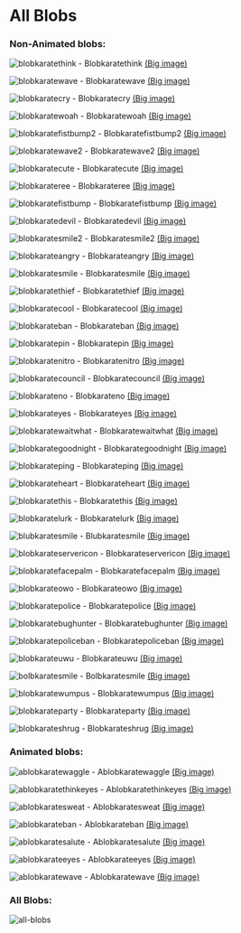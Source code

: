 # All Blobs

### Non-Animated blobs:

![blobkaratethink](https://cdn.discordapp.com/emojis/634937304904892452.png?v=1&size=32) - Blobkaratethink [(Big image)](https://karateblobs.js.org/blobs/blobkaratethink.png)

![blobkaratewave](https://cdn.discordapp.com/emojis/634939087941402644.png?v=1&size=32) - Blobkaratewave [(Big image)](https://karateblobs.js.org/blobs/blobkaratewave.png)

![blobkaratecry](https://cdn.discordapp.com/emojis/634939684367368202.png?v=1&size=32) - Blobkaratecry [(Big image)](https://karateblobs.js.org/blobs/blobkaratecry.png)

![blobkaratewoah](https://cdn.discordapp.com/emojis/634940255237046272.png?v=1&size=32) - Blobkaratewoah [(Big image)](https://karateblobs.js.org/blobs/blobkaratewoah.png)

![blobkaratefistbump2](https://cdn.discordapp.com/emojis/634942010725367828.png?v=1&size=32) - Blobkaratefistbump2 [(Big image)](https://karateblobs.js.org/blobs/blobkaratefistbump2.png)

![blobkaratewave2](https://cdn.discordapp.com/emojis/634942456986730516.png?v=1&size=32) - Blobkaratewave2 [(Big image)](https://karateblobs.js.org/blobs/blobkaratewave2.png)

![blobkaratecute](https://cdn.discordapp.com/emojis/634943620725604371.png?v=1&size=32) - Blobkaratecute [(Big image)](https://karateblobs.js.org/blobs/blobkaratecute.png)

![blobkarateree](https://cdn.discordapp.com/emojis/634944999670415361.png?v=1&size=32) - Blobkarateree [(Big image)](https://karateblobs.js.org/blobs/blobkarateree.png)

![blobkaratefistbump](https://cdn.discordapp.com/emojis/634945412062773248.png?v=1&size=32) - Blobkaratefistbump [(Big image)](https://karateblobs.js.org/blobs/blobkaratefistbump.png)

![blobkaratedevil](https://cdn.discordapp.com/emojis/634946527525208114.png?v=1&size=32) - Blobkaratedevil [(Big image)](https://karateblobs.js.org/blobs/blobkaratedevil.png)

![blobkaratesmile2](https://cdn.discordapp.com/emojis/634947132993830912.png?v=1&size=32) - Blobkaratesmile2 [(Big image)](https://karateblobs.js.org/blobs/blobkaratesmile2.png)

![blobkarateangry](https://cdn.discordapp.com/emojis/634948021947465748.png?v=1&size=32) - Blobkarateangry [(Big image)](https://karateblobs.js.org/blobs/blobkarateangry.png)

![blobkaratesmile](https://cdn.discordapp.com/emojis/634948069355552769.png?v=1&size=32) - Blobkaratesmile [(Big image)](https://karateblobs.js.org/blobs/blobkaratesmile.png)

![blobkaratethief](https://cdn.discordapp.com/emojis/634954194175918101.png?v=1&size=32) - Blobkaratethief [(Big image)](https://karateblobs.js.org/blobs/blobkaratethief.png)

![blobkaratecool](https://cdn.discordapp.com/emojis/634960153778716682.png?v=1&size=32) - Blobkaratecool [(Big image)](https://karateblobs.js.org/blobs/blobkaratecool.png)

![blobkarateban](https://cdn.discordapp.com/emojis/634995676475818014.png?v=1&size=32) - Blobkarateban [(Big image)](https://karateblobs.js.org/blobs/blobkarateban.png)

![blobkaratepin](https://cdn.discordapp.com/emojis/635022516062257192.png?v=1&size=32) - Blobkaratepin [(Big image)](https://karateblobs.js.org/blobs/blobkaratepin.png)

![blobkaratenitro](https://cdn.discordapp.com/emojis/635025771215454208.png?v=1&size=32) - Blobkaratenitro [(Big image)](https://karateblobs.js.org/blobs/blobkaratenitro.png)

![blobkaratecouncil](https://cdn.discordapp.com/emojis/635216599573463042.png?v=1&size=32) - Blobkaratecouncil [(Big image)](https://karateblobs.js.org/blobs/blobkaratecouncil.png)

![blobkarateno](https://cdn.discordapp.com/emojis/635216675188375590.png?v=1&size=32) - Blobkarateno [(Big image)](https://karateblobs.js.org/blobs/blobkarateno.png)

![blobkarateyes](https://cdn.discordapp.com/emojis/635216741785534474.png?v=1&size=32) - Blobkarateyes [(Big image)](https://karateblobs.js.org/blobs/blobkarateyes.png)

![blobkaratewaitwhat](https://cdn.discordapp.com/emojis/635454792818491403.png?v=1&size=32) - Blobkaratewaitwhat [(Big image)](https://karateblobs.js.org/blobs/blobkaratewaitwhat.png)

![blobkarategoodnight](https://cdn.discordapp.com/emojis/635484893417046017.png?v=1&size=32) - Blobkarategoodnight [(Big image)](https://karateblobs.js.org/blobs/blobkarategoodnight.png)

![blobkarateping](https://cdn.discordapp.com/emojis/637530116527751188.png?v=1&size=32) - Blobkarateping [(Big image)](https://karateblobs.js.org/blobs/blobkarateping.png)

![blobkarateheart](https://cdn.discordapp.com/emojis/637612076743000064.png?v=1&size=32) - Blobkarateheart [(Big image)](https://karateblobs.js.org/blobs/blobkarateheart.png)

![blobkaratethis](https://cdn.discordapp.com/emojis/637617766383222794.png?v=1&size=32) - Blobkaratethis [(Big image)](https://karateblobs.js.org/blobs/blobkaratethis.png)

![blobkaratelurk](https://cdn.discordapp.com/emojis/637909908653604865.png?v=1&size=32) - Blobkaratelurk [(Big image)](https://karateblobs.js.org/blobs/blobkaratelurk.png)

![blubkaratesmile](https://cdn.discordapp.com/emojis/639849497890914323.png?v=1&size=32) - Blubkaratesmile [(Big image)](https://karateblobs.js.org/blobs/blubkaratesmile.png)

![blobkarateservericon](https://cdn.discordapp.com/emojis/640521282009563142.png?v=1&size=32) - Blobkarateservericon [(Big image)](https://karateblobs.js.org/blobs/blobkarateservericon.png)

![blobkaratefacepalm](https://cdn.discordapp.com/emojis/640568697810976779.png?v=1&size=32) - Blobkaratefacepalm [(Big image)](https://karateblobs.js.org/blobs/blobkaratefacepalm.png)

![blobkarateowo](https://cdn.discordapp.com/emojis/640574316945211422.png?v=1&size=32) - Blobkarateowo [(Big image)](https://karateblobs.js.org/blobs/blobkarateowo.png)

![blobkaratepolice](https://cdn.discordapp.com/emojis/640973923407626289.png?v=1&size=32) - Blobkaratepolice [(Big image)](https://karateblobs.js.org/blobs/blobkaratepolice.png)

![blobkaratebughunter](https://cdn.discordapp.com/emojis/641268796799057930.png?v=1&size=32) - Blobkaratebughunter [(Big image)](https://karateblobs.js.org/blobs/blobkaratebughunter.png)

![blobkaratepoliceban](https://cdn.discordapp.com/emojis/641288535101407242.png?v=1&size=32) - Blobkaratepoliceban [(Big image)](https://karateblobs.js.org/blobs/blobkaratepoliceban.png)

![blobkarateuwu](https://cdn.discordapp.com/emojis/642620227036905472.png?v=1&size=32) - Blobkarateuwu [(Big image)](https://karateblobs.js.org/blobs/blobkarateuwu.png)

![bolbkaratesmile](https://cdn.discordapp.com/emojis/646348932359913473.png?v=1&size=32) - Bolbkaratesmile [(Big image)](https://karateblobs.js.org/blobs/bolbkaratesmile.png)

![blobkaratewumpus](https://cdn.discordapp.com/emojis/656581613798555706.png?v=1&size=32) - Blobkaratewumpus [(Big image)](https://karateblobs.js.org/blobs/blobkaratewumpus.png)

![blobkarateparty](https://cdn.discordapp.com/emojis/685593592315772942.png?v=1&size=32) - Blobkarateparty [(Big image)](https://karateblobs.js.org/blobs/blobkarateparty.png)

![blobkarateshrug](https://cdn.discordapp.com/emojis/688150862597586986.png?v=1&size=32) - Blobkarateshrug [(Big image)](https://karateblobs.js.org/blobs/blobkarateshrug.png)
### Animated blobs:

![ablobkaratewaggle](https://cdn.discordapp.com/emojis/636581603459465226.gif?v=1&size=32) - Ablobkaratewaggle [(Big image)](https://karateblobs.js.org/blobs/ablobkaratewaggle.gif)

![ablobkaratethinkeyes](https://cdn.discordapp.com/emojis/637729938417516558.gif?v=1&size=32) - Ablobkaratethinkeyes [(Big image)](https://karateblobs.js.org/blobs/ablobkaratethinkeyes.gif)

![ablobkaratesweat](https://cdn.discordapp.com/emojis/637733177414385696.gif?v=1&size=32) - Ablobkaratesweat [(Big image)](https://karateblobs.js.org/blobs/ablobkaratesweat.gif)

![ablobkarateban](https://cdn.discordapp.com/emojis/638009065775300649.gif?v=1&size=32) - Ablobkarateban [(Big image)](https://karateblobs.js.org/blobs/ablobkarateban.gif)

![ablobkaratesalute](https://cdn.discordapp.com/emojis/641913478063456267.gif?v=1&size=32) - Ablobkaratesalute [(Big image)](https://karateblobs.js.org/blobs/ablobkaratesalute.gif)

![ablobkarateeyes](https://cdn.discordapp.com/emojis/650493615885385749.gif?v=1&size=32) - Ablobkarateeyes [(Big image)](https://karateblobs.js.org/blobs/ablobkarateeyes.gif)

![ablobkaratewave](https://cdn.discordapp.com/emojis/669767692278038550.gif?v=1&size=32) - Ablobkaratewave [(Big image)](https://karateblobs.js.org/blobs/ablobkaratewave.gif)
### All Blobs:
![all-blobs](https://karateblobs.js.org/images/all-blobs.gif)
